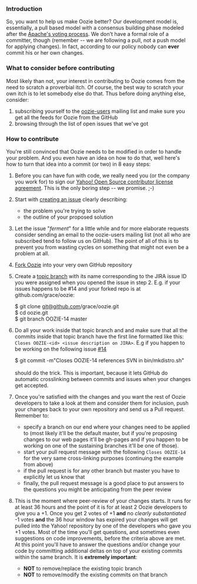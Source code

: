### Introduction

So, you want to help us make Oozie better?  Our development model is, essentially, a pull based model with a consensus building phase modeled after the [Apache's voting process](http://www.apache.org/foundation/voting.html). We don't have a formal role of a committer, though (remember -- we are following a pull, not a push model for applying changes). In fact, according to our policy nobody can **ever** commit his or her own changes.

### What to consider before contributing

Most likely than not, your interest in contributing to Oozie comes from the need to scratch a proverbial itch. Of course, the best way to scratch your own itch is to let somebody else do that. Thus before doing anything else, consider:

1. subscribing yourself to the [oozie-users](http://groups.yahoo.com/group/Oozie-users/join) mailing list and make 
    sure you get all the feeds for Oozie from the GitHub
2. browsing through the list of open issues that we've got

### How to contribute

You're still convinced that Oozie needs to be modified in order to handle your problem. And you even have an idea on how to do that, well here's how to turn that idea into a commit (or two) in 8 easy steps:

1. Before you can have fun with code, we really need you (or the company you work for) to sign our [Yahoo! Open Source contributor license agreement](http://yahoo.github.com/oozie/Contribution%20License%20Agreement%20Yahoo.pdf). This is the only boring step -- we promise. ;-) 
2. Start with [creating an issue](http://oozie-jira.hadoop.developer.yahoo.net/browse/OOZIE) clearly describing:
   * the problem you're trying to solve
   * the outline of your proposed solution
3. Let the issue "*ferment*" for a little while and for more elaborate requests consider sending an email to the
    oozie-users mailing list (not all who are subscribed tend to follow us on GitHub). The point of all of this is
    to prevent you from wasting cycles on something that might not even be a problem at all.
4. [Fork Oozie](http://github.com/yahoo/oozie#fork_box) into your very own GitHub repository
5. Create a [topic branch](http://www.kernel.org/pub/software/scm/git/docs/gitworkflows.html#_topic_branches) with its name corresponding to the JIRA issue ID you were assigned when you opened the issue in step 2. E.g. if your issues happens to be #14 and your forked repo is at github.com/grace/oozie:

    $ git clone git@github.com/grace/oozie.git<br>
    $ cd oozie.git<br>
    $ git branch OOZIE-14 master<br>
6. Do all your work inside that topic branch and and make sure that all the commits inside that topic branch have the first line formatted like this: ```Closes OOZIE-<id> <issue description on JIRA>```. E.g if you happen to be working on the following issue [#14](http://github.com/yahoo/oozie/issues/closed#issue/14)

    $ git commit -m"Closes OOZIE-14 references SVN in bin/mkdistro.sh"<br><br>
should do the trick. This is important, because it lets GitHub do automatic crosslinking between commits and issues when your changes get accepted.

7. Once you're satisfied with the changes and you want the rest of Oozie developers to take a look at them and consider them for inclusion, push your changes back to your own repository and send us a Pull request. Remember to:
   * specify a branch on our end where your changes need to be applied to (most likely it'll be the default master, but if you're proposing changes to our web pages it'll be gh-pages and if you happen to be working on one of the sustaining branches it'll be one of those). 
   * start your pull request message with the following ```Closes OOZIE-14``` for the very same cross-linking purposes (continuing the example from above)
   * if the pull request is for any other branch but master you have to explicitly let us know that
   * finally, the pull request message is a good place to put answers to the questions you might be anticipating from the peer review

8. This is the moment where peer-review of your changes starts. It runs for at least 36 hours and the point of it is for at least 2 Oozie developers to give you a +1. Once you get 2 votes of +1 **and** no *clearly substantiated* -1 votes **and** the 36 hour window has expired your changes will get pulled into the Yahoo! repository by one of the developers who gave you +1 votes.  Most of the time you'll get questions, and sometimes even suggestions on code improvements, before the criteria above are met. At this point you'll have to answer the questions and/or change your code by committing additional deltas on top of your existing commits within the same branch. It is **extremely important**:
      * **NOT** to remove/replace the existing topic branch
      * **NOT** to remove/modify the existing commits on that branch